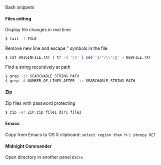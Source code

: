Bash snippets


#### Files editing 
Display file changes in real time
```bash
$ tail -f FILE
```
Remove new line and escape " symbols in the file
```bash
$ cat ORIGINFILE.TXT | tr -d '\n' | sed 's/"/\\"/g' > NEWFILE.TXT
```

Find a string recursively at path
```bash
$ grep -ir SEARCHABLE_STRING PATH
$ grep -A NUMBER_OF_LINES_AFTER -ir SEARCHABLE_STRING PATH
```

#### Zip
Zip files with password protecting
```bash
$ zip -er ZIP.zip file1 dir1 file2
```

#### Emacs
Copy from Emacs to OS X clipboard:
`select region then M-| pbcopy RET`

#### Midnight Commander
Open directory in another panel `ESC+o`




